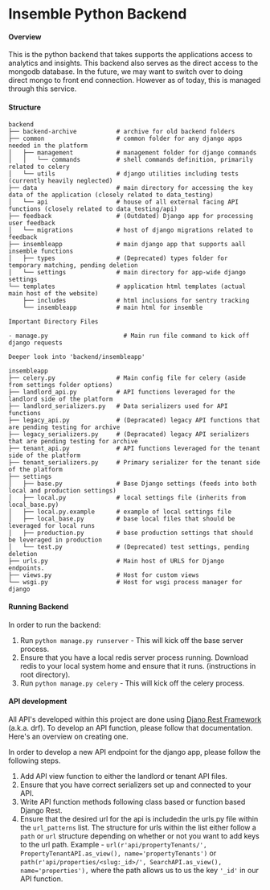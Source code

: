 # Insemble Python Backend

#### Overview

This is the python backend that takes supports the applications access to analytics and insights. This backend also serves as the direct access to the mongodb database. In the future, we may want to switch over to doing direct mongo to front end connection. However as of today, this is managed through this service.

#### Structure

```
backend
├── backend-archive           # archive for old backend folders
├── common                    # common folder for any django apps needed in the platform
│   ├── management            # management folder for django commands
│   │   └── commands          # shell commands definition, primarily related to celery
│   └── utils                 # django utilities including tests (currently heavily neglected)
├── data                      # main directory for accessing the key data of the application (closely related to data_testing)
│   └── api                   # house of all external facing API functions (closely related to data_testing/api)
├── feedback                  # (Outdated) Django app for processing user feedback
│   └── migrations            # host of django migrations related to feedback
├── insembleapp               # main django app that supports aall insemble functions
│   ├── types                 # (Deprecated) types folder for temporary matching, pending deletion
│   └── settings              # main directory for app-wide django settings
└── templates                 # application html templates (actual main host of the website)
    ├── includes              # html inclusions for sentry tracking
    └── insembleapp           # main html for insemble

Important Directory Files

- manage.py                     # Main run file command to kick off django requests

Deeper look into 'backend/insembleapp'

insembleapp
├── celery.py                 # Main config file for celery (aside from settings folder options)
├── landlord_api.py           # API functions leveraged for the landlord side of the platform
├── landlord_serializers.py   # Data serializers used for API functions
├── legacy_api.py             # (Depracated) legacy API functions that are pending testing for archive
├── legacy_serializers.py     # (Depracated) legacy API serializers that are pending testing for archive
├── tenant_api.py             # API functions leveraged for the tenant side of the platform
├── tenant_serializers.py     # Primary serializer for the tenant side of the platform
├── settings                    
│   ├── base.py               # Base Django settings (feeds into both local and production settings)
│   ├── local.py              # local settings file (inherits from local_base.py)
│   ├── local.py.example      # example of local settings file
│   ├── local_base.py         # base local files that should be leveraged for local runs
│   ├── production.py         # base production settings that should be leveraged in production
│   └── test.py               # (Deprecated) test settings, pending deletion
├── urls.py                   # Main host of URLS for Django endpoints.
├── views.py                  # Host for custom views
└── wsgi.py                   # Host for wsgi process manager for django
```

#### Running Backend

In order to run the backend:
1. Run `python manage.py runserver` - This will kick off the base server process.
2. Ensure that you have a local redis server process running. Download redis to your local system home and ensure that it runs. (instructions in root directory).
3. Run `python manage.py celery` - This will kick off the celery process.

#### API development

All API's developed within this project are done using [Djano Rest Framework](https://www.django-rest-framework.org) (a.k.a. drf). To develop an API function, please follow that documentation. Here's an overview on creating one.

In order to develop a new API endpoint for the django app, please follow the following steps.

1. Add API view function to either the landlord or tenant API files.
2. Ensure that you have correct serializers set up and connected to your API.
3. Write API function methods following class based or function based Django Rest.
4. Ensure that the desired url for the api is includedin the urls.py file within the `url_patterns` list. The structure for urls within the list either follow a `path` or `url` structure depending on whether or not you want to add keys to the url path. Example - `url(r'api/propertyTenants/', PropertyTenantAPI.as_view(), name='propertyTenants')` or `path(r'api/properties/<slug:_id>/', SearchAPI.as_view(), name='properties'),` where the path allows us to us the key `'_id'` in our API function.